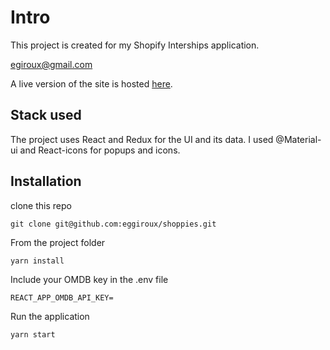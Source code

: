 # Intro

This project is created for my Shopify Interships application.

egiroux@gmail.com

A live version of the site is hosted [here](https://eggiroux-shoppies-awards.netlify.app/).

## Stack used

The project uses React and Redux for the UI and its data.
I used @Material-ui and React-icons for popups and icons.

## Installation

clone this repo

```
git clone git@github.com:eggiroux/shoppies.git

```

From the project folder

```
yarn install

```

Include your OMDB key in the .env file

```
REACT_APP_OMDB_API_KEY=

```

Run the application

```
yarn start
```

